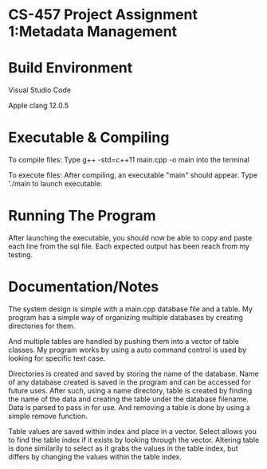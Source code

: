# CS-457 Project Assignment 1:Metadata Management
# Build Environment
Visual Studio Code

Apple clang 12.0.5
# Executable & Compiling
To compile files: Type g++ -std=c++11 main.cpp -o main into the terminal

To execute files: After compiling, an executable "main" should appear. Type './main to launch executable.

# Running The Program
After launching the executable, you should now be able to copy and paste each line from the sql file. Each expected output has been reach from my testing.

# Documentation/Notes
The system design is simple with a main.cpp database file and a table.
My program has a simple way of organizing multiple databases by creating directories for them.

And multiple tables are handled by pushing them into a vector of table classes. 
My program works by using a auto command control is used by looking for specific text case.

Directories is created and saved by storing the name of the database. Name of any database created is saved in the program and can be accessed for future uses.
After such, using a name directory, table is created by finding the name of the data and creating the table under the database filename. Data is parsed to pass in for use. And removing a table is done by using a simple remove function.

Table values are saved within index and place in a vector. 
Select allows you to find the table index if it exists by looking through the vector.
Altering table is done similarily to select as it grabs the values in the table index, but differs by changing the values within the table index.
